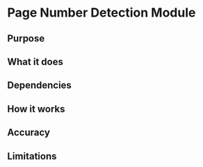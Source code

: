 # Page Number Detection Module

## Purpose

## What it does

## Dependencies

## How it works

## Accuracy

## Limitations
